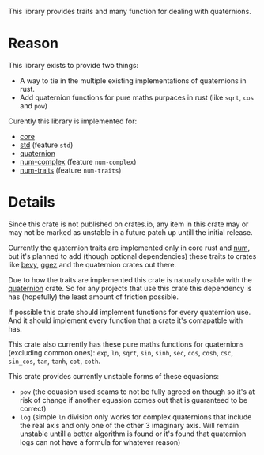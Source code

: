 This library provides traits and many function for dealing with quaternions.

# Reason

This library exists to provide two things:
- A way to tie in the multiple existing implementations of
quaternions in rust.
- Add quaternion functions for pure maths purpaces in rust (like `sqrt`, `cos` and `pow`)

Curently this library is implemented for:
- [core](https://doc.rust-lang.org/core/)
- [std](https://doc.rust-lang.org/std/) (feature `std`)
- [quaternion](https://crates.io/crates/quaternion)
- [num-complex](https://crates.io/crates/num-complex) (feature `num-complex`)
- [num-traits](https://crates.io/crates/num-traits) (feature `num-traits`)

# Details

Since this crate is not published on crates.io, any item in this crate
may or may not be marked as unstable in a future patch up untill
the initial release.

Currently the quaternion traits are implemented only in core rust and
[num](https://crates.io/crates/num/0.4.3),
but it's planned to add (though optional dependencies) these traits to crates like
[bevy](https://crates.io/crates/bevy), [ggez](https://crates.io/crates/ggez)
and the quaternion crates out there.

Due to how the traits are implemented this crate is naturaly usable with the
[quaternion](https://crates.io/crates/quaternion) crate. So for any projects that use
this crate this dependency is has (hopefully) the least amount of friction possible.

If possible this crate should implement functions for every quaternion use.
And it should implement every function that a crate it's comapatble with has.

This crate also currently has these pure maths functions for quaternions (excluding common ones):
`exp`, `ln`, `sqrt`, `sin`, `sinh`, `sec`, `cos`, `cosh`, `csc`, `sin_cos`, `tan`, `tanh`,
`cot`, `coth`.

This crate provides currently unstable forms of these equasions:
- `pow` (the equasion used seams to not be fully agreed on though so it's at risk of change if
  another equasion comes out that is guaranteed to be correct)
- `log` (simple `ln` division only works for complex quaternions that include the real axis and only one of 
  the other 3 imaginary axis. Will remain unstable untill a better algorithm is found
  or it's found that quaternion logs can not have a formula for whatever reason)

